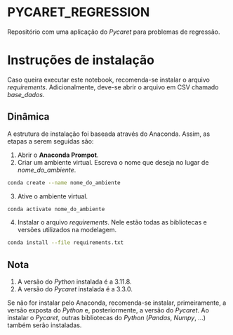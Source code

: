 # PYCARET_REGRESSION
Repositório com uma aplicação do *Pycaret* para problemas de regressão.

# Instruções de instalação

Caso queira executar este notebook, recomenda-se instalar o arquivo *requirements*. Adicionalmente, deve-se abrir o arquivo em CSV chamado *base_dados*. 


## Dinâmica

A estrutura de instalação foi baseada através do Anaconda. Assim, as etapas a serem seguidas são:

1. Abrir o **Anaconda Prompot**.
2. Criar um ambiente virtual. Escreva  o nome que deseja no lugar de *nome_do_ambiente*.
```bash 
conda create --name nome_do_ambiente
```
3. Ative o ambiente virtual.
```bash 
conda activate nome_do_ambiente
```
4. Instalar o arquivo *requirements*. Nele estão todas as bibliotecas e versões utilizados na modelagem.
```bash 
conda install --file requirements.txt
```

## Nota

1. A versão do *Python* instalada é a 3.11.8.
2. A versão do *Pycaret* instalada é a 3.3.0.

Se não for instalar pelo Anaconda, recomenda-se instalar, primeiramente, a versão exposta do *Python* e, posteriormente, a versão do *Pycaret*. Ao instalar o *Pycaret*, outras bibliotecas do *Python* (*Pandas*, *Numpy*, ...) também serão instaladas.